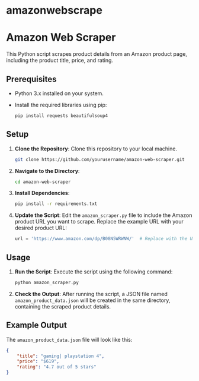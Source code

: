 # amazonwebscrape
# Amazon Web Scraper

This Python script scrapes product details from an Amazon product page, including the product title, price, and rating.

## Prerequisites

- Python 3.x installed on your system.
- Install the required libraries using pip:

    ```bash
    pip install requests beautifulsoup4
    ```

## Setup

1. **Clone the Repository**: Clone this repository to your local machine.

    ```bash
    git clone https://github.com/yourusername/amazon-web-scraper.git
    ```

2. **Navigate to the Directory**:

    ```bash
    cd amazon-web-scraper
    ```

3. **Install Dependencies**:

    ```bash
    pip install -r requirements.txt
    ```

4. **Update the Script**: Edit the `amazon_scraper.py` file to include the Amazon product URL you want to scrape. Replace the example URL with your desired product URL:

    ```python
    url = 'https://www.amazon.com/dp/B08N5WRWNW/'  # Replace with the URL of the product you want to scrape
    ```

## Usage

1. **Run the Script**: Execute the script using the following command:

    ```bash
    python amazon_scraper.py
    ```

2. **Check the Output**: After running the script, a JSON file named `amazon_product_data.json` will be created in the same directory, containing the scraped product details.

## Example Output

The `amazon_product_data.json` file will look like this:

```json
{
    "title": "gaming| playstation 4",
    "price": "$619",
    "rating": "4.7 out of 5 stars"
}
